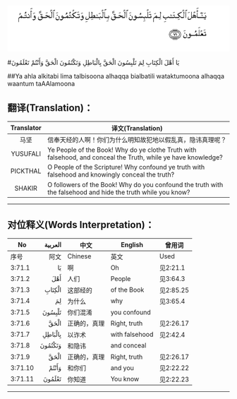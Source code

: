 ![003:071](images/003_071.gif)

#يَا أَهْلَ الْكِتَابِ لِمَ تَلْبِسُونَ الْحَقَّ بِالْبَاطِلِ وَتَكْتُمُونَ الْحَقَّ وَأَنْتُمْ تَعْلَمُونَ 

##Ya ahla alkitabi lima talbisoona alhaqqa bialbatili wataktumoona alhaqqa waantum taAAlamoona 

## 翻译(Translation)：

| Translator | 译文(Translation)                                            |
| :--------: | ------------------------------------------------------------ |
|    马坚    | 信奉天经的人啊！你们为什么明知故犯地以假乱真，隐讳真理呢？   |
|  YUSUFALI  | Ye People of the Book! Why do ye clothe Truth with falsehood, and conceal the Truth, while ye have knowledge? |
|  PICKTHAL  | O People of the Scripture! Why confound ye truth with falsehood and knowingly conceal the truth? |
|   SHAKIR   | O followers of the Book! Why do you confound the truth with the falsehood and hide the truth while you know? |

---

## 对位释义(Words Interpretation)：

| No   | العربية | 中文    | English | 曾用词 |
| ---- | ------: | ------- | ------- | ------ |
| 序号 |    阿文 | Chinese | 英文    | Used   |
| 3:71.1  | يَا      | 啊           | Oh             | 见2:21.1  |
| 3:71.2  | أَهْلَ     | 人们         | People         | 见3:64.3  |
| 3:71.3  | الْكِتَابِ  | 这部经的     | of the Book    | 见2:85.25 |
| 3:71.4  | لِمَ      | 为什么       | why            | 见3:65.4  |
| 3:71.5  | تَلْبِسُونَ  | 你们混淆     | you confound   |           |
| 3:71.6  | الْحَقَّ    | 正确的，真理 | Right, truth   | 见2:26.17 |
| 3:71.7  | بِالْبَاطِلِ | 以诈术       | with falsehood | 见2:42.4  |
| 3:71.8  | وَتَكْتُمُونَ | 和隐讳       | and conceal    |           |
| 3:71.9  | الْحَقَّ    | 正确的，真理 | Right, truth   | 见2:26.17 |
| 3:71.10 | وَأَنْتُمْ   | 和你们       | and you        | 见2:22.22 |
| 3:71.11 | تَعْلَمُونَ  | 你知道       | You know       | 见2:22.23 |

---
